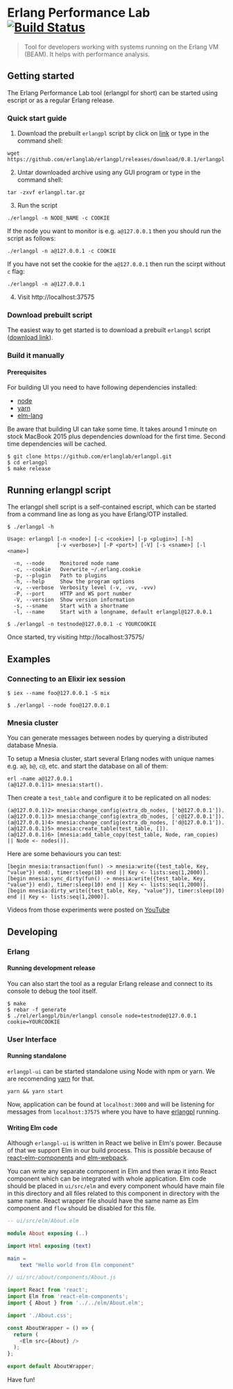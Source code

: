 # Erlang Performance Lab [![Build Status](https://travis-ci.org/erlanglab/erlangpl.svg?branch=master)](https://travis-ci.org/erlanglab/erlangpl)

> Tool for developers working with systems running on the Erlang VM (BEAM). It helps with performance analysis.

## Getting started

The Erlang Performance Lab tool (erlangpl for short) can be started using escript or as a regular Erlang release.

### Quick start guide

1. Download the prebuilt `erlangpl` script by click on
[link](https://github.com/erlanglab/erlangpl/releases/download/0.8.1/erlangpl.tar.gz) or type in the command shell:
```
wget https://github.com/erlanglab/erlangpl/releases/download/0.8.1/erlangpl.tar.gz
```
2. Untar downloaded archive using any GUI program or type in the command shell:
```
tar -zxvf erlangpl.tar.gz
```

3. Run the script
```
./erlangpl -n NODE_NAME -c COOKIE
```
If the node you want to monitor is e.g. `a@127.0.0.1` then you should run the script
as follows:
```
./erlangpl -n a@127.0.0.1 -c COOKIE
```
If you have not set the cookie for the `a@127.0.0.1` then run the
scirpt without `c` flag:
```
./erlangpl -n a@127.0.0.1
```

4. Visit http://localhost:37575

### Download prebuilt script

The easiest way to get started is to download a prebuilt `erlangpl` script
([download link](https://github.com/erlanglab/erlangpl/releases/download/0.8.0/erlangpl.tar.gz)).

### Build it manually

#### Prerequisites

For building UI you need to have following dependencies installed:
* [node](https://nodejs.org/en/)
* [yarn](https://yarnpkg.com/lang/en/)
* [elm-lang](https://guide.elm-lang.org/install.html)

Be aware that building UI can take some time. It takes around 1 minute on stock MacBook 2015 plus dependencies
download for the first time. Second time dependencies will be cached.

```
$ git clone https://github.com/erlanglab/erlangpl.git
$ cd erlangpl
$ make release
```

## Running erlangpl script

The erlangpl shell script is a self-contained escript, which can be started from a command line as long as you have Erlang/OTP installed.

```
$ ./erlangpl -h

Usage: erlangpl [-n <node>] [-c <cookie>] [-p <plugin>] [-h]
                [-v <verbose>] [-P <port>] [-V] [-s <sname>] [-l <name>]

  -n, --node     Monitored node name
  -c, --cookie   Overwrite ~/.erlang.cookie
  -p, --plugin   Path to plugins
  -h, --help     Show the program options
  -v, --verbose  Verbosity level (-v, -vv, -vvv)
  -P, --port     HTTP and WS port number
  -V, --version  Show version information
  -s, --sname    Start with a shortname
  -l, --name     Start with a longname, default erlangpl@127.0.0.1

$ ./erlangpl -n testnode@127.0.0.1 -c YOURCOOKIE
```

Once started, try visiting http://localhost:37575/

## Examples

### Connecting to an Elixir iex session

```
$ iex --name foo@127.0.0.1 -S mix
```

```
$ ./erlangpl --node foo@127.0.0.1
```

### Mnesia cluster
You can generate messages between nodes by querying a distributed database Mnesia.

To setup a Mnesia cluster, start several Erlang nodes with unique names e.g. `a@`, `b@`, `c@`, etc. and start the database on all of them:
```
erl -name a@127.0.0.1
(a@127.0.0.1)1> mnesia:start().
```
Then create a `test_table` and configure it to be replicated on all nodes:
```
(a@127.0.0.1)2> mnesia:change_config(extra_db_nodes, ['b@127.0.0.1']).
(a@127.0.0.1)3> mnesia:change_config(extra_db_nodes, ['c@127.0.0.1']).
(a@127.0.0.1)4> mnesia:change_config(extra_db_nodes, ['d@127.0.0.1']).
(a@127.0.0.1)5> mnesia:create_table(test_table, []).
(a@127.0.0.1)6> [mnesia:add_table_copy(test_table, Node, ram_copies) || Node <- nodes()].
```

Here are some behaviours you can test:
```
[begin mnesia:transaction(fun() -> mnesia:write({test_table, Key, "value"}) end), timer:sleep(10) end || Key <- lists:seq(1,2000)].
[begin mnesia:sync_dirty(fun() -> mnesia:write({test_table, Key, "value"}) end), timer:sleep(10) end || Key <- lists:seq(1,2000)].
[begin mnesia:dirty_write({test_table, Key, "value"}), timer:sleep(10) end || Key <- lists:seq(1,2000)].
```

Videos from those experiments were posted on [YouTube](https://www.youtube.com/channel/UCGkcbu799cC1rtMaQtAajpg)

## Developing

### Erlang
#### Running development release

You can also start the tool as a regular Erlang release and connect to its console to debug the tool itself.

```
$ make
$ rebar -f generate
$ ./rel/erlangpl/bin/erlangpl console node=testnode@127.0.0.1 cookie=YOURCOOKIE
```

### User Interface

#### Running standalone

`erlangpl-ui` can be started standalone using Node with npm or yarn.
We are recomending [yarn](https://yarnpkg.com/lang/en/) for that.

```shell
yarn && yarn start
```

Now, application can be found at `localhost:3000` and will be listening for messages from `localhost:37575` where you have to have [erlangpl](https://github.com/erlanglab/erlangpl) running.

#### Writing Elm code

Although `erlangpl-ui` is written in React we belive in Elm's power. Because of that we support Elm in our build process.
This is possible because of [react-elm-components](https://github.com/evancz/react-elm-components) and [elm-webpack](https://github.com/elm-community/elm-webpack-loader).

You can write any separate component in Elm and then wrap it into React component which can be integrated with whole application. Elm code should be placed in `ui/src/elm` and every component whould have main file in this directory and all files related to this component in directory with the same name. React wrapper file should have the same name as Elm component and `flow` should be disabled for this file.

```elm
-- ui/src/elm/About.elm

module About exposing (..)

import Html exposing (text)

main =
    text "Hello world from Elm component"
```


```javascript
// ui/src/about/components/About.js

import React from 'react';
import Elm from 'react-elm-components';
import { About } from '../../elm/About.elm';

import './About.css';

const AboutWrapper = () => {
  return (
    <Elm src={About} />
  );
};

export default AboutWrapper;
```

Have fun!
